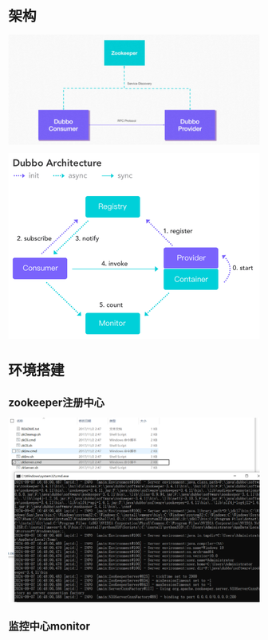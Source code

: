 # 架构

![image-20240907164702225](images/image-20240907164702225.png)



![image-20240907165153263](images/image-20240907165153263.png)

# 环境搭建

## zookeeper注册中心

![image-20240907164829007](images/image-20240907164829007.png)



## 监控中心monitor









